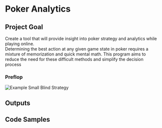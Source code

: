 # Poker Analytics
## Project Goal
Create a tool that will provide insight into poker strategy and analytics while playing online.  
Determining the best action at any given game state in poker requires a mixture of memorization and quick mental math.
This program aims to reduce the need for these difficult methods and simplify the decision process
### Preflop
![Example Small Blind Strategy](/images/SB_Strat.png)
## Outputs
## Code Samples
